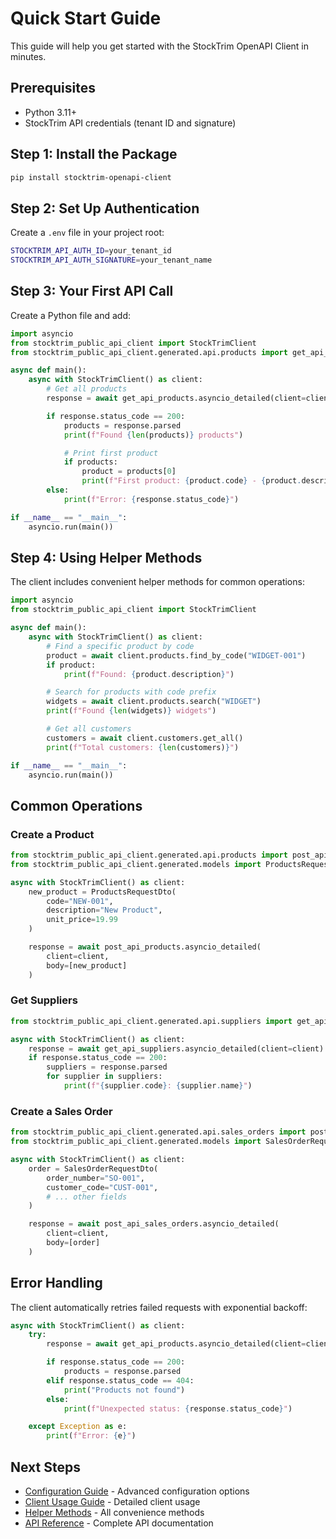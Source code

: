 # Quick Start Guide

This guide will help you get started with the StockTrim OpenAPI Client in minutes.

## Prerequisites

- Python 3.11+
- StockTrim API credentials (tenant ID and signature)

## Step 1: Install the Package

```bash
pip install stocktrim-openapi-client
```

## Step 2: Set Up Authentication

Create a `.env` file in your project root:

```bash
STOCKTRIM_API_AUTH_ID=your_tenant_id
STOCKTRIM_API_AUTH_SIGNATURE=your_tenant_name
```

## Step 3: Your First API Call

Create a Python file and add:

```python
import asyncio
from stocktrim_public_api_client import StockTrimClient
from stocktrim_public_api_client.generated.api.products import get_api_products

async def main():
    async with StockTrimClient() as client:
        # Get all products
        response = await get_api_products.asyncio_detailed(client=client)

        if response.status_code == 200:
            products = response.parsed
            print(f"Found {len(products)} products")

            # Print first product
            if products:
                product = products[0]
                print(f"First product: {product.code} - {product.description}")
        else:
            print(f"Error: {response.status_code}")

if __name__ == "__main__":
    asyncio.run(main())
```

## Step 4: Using Helper Methods

The client includes convenient helper methods for common operations:

```python
import asyncio
from stocktrim_public_api_client import StockTrimClient

async def main():
    async with StockTrimClient() as client:
        # Find a specific product by code
        product = await client.products.find_by_code("WIDGET-001")
        if product:
            print(f"Found: {product.description}")

        # Search for products with code prefix
        widgets = await client.products.search("WIDGET")
        print(f"Found {len(widgets)} widgets")

        # Get all customers
        customers = await client.customers.get_all()
        print(f"Total customers: {len(customers)}")

if __name__ == "__main__":
    asyncio.run(main())
```

## Common Operations

### Create a Product

```python
from stocktrim_public_api_client.generated.api.products import post_api_products
from stocktrim_public_api_client.generated.models import ProductsRequestDto

async with StockTrimClient() as client:
    new_product = ProductsRequestDto(
        code="NEW-001",
        description="New Product",
        unit_price=19.99
    )

    response = await post_api_products.asyncio_detailed(
        client=client,
        body=[new_product]
    )
```

### Get Suppliers

```python
from stocktrim_public_api_client.generated.api.suppliers import get_api_suppliers

async with StockTrimClient() as client:
    response = await get_api_suppliers.asyncio_detailed(client=client)
    if response.status_code == 200:
        suppliers = response.parsed
        for supplier in suppliers:
            print(f"{supplier.code}: {supplier.name}")
```

### Create a Sales Order

```python
from stocktrim_public_api_client.generated.api.sales_orders import post_api_sales_orders
from stocktrim_public_api_client.generated.models import SalesOrderRequestDto

async with StockTrimClient() as client:
    order = SalesOrderRequestDto(
        order_number="SO-001",
        customer_code="CUST-001",
        # ... other fields
    )

    response = await post_api_sales_orders.asyncio_detailed(
        client=client,
        body=[order]
    )
```

## Error Handling

The client automatically retries failed requests with exponential backoff:

```python
async with StockTrimClient() as client:
    try:
        response = await get_api_products.asyncio_detailed(client=client)

        if response.status_code == 200:
            products = response.parsed
        elif response.status_code == 404:
            print("Products not found")
        else:
            print(f"Unexpected status: {response.status_code}")

    except Exception as e:
        print(f"Error: {e}")
```

## Next Steps

- [Configuration Guide](configuration.md) - Advanced configuration options
- [Client Usage Guide](../user-guide/client-guide.md) - Detailed client usage
- [Helper Methods](../user-guide/helper-methods.md) - All convenience methods
- [API Reference](../api/client.md) - Complete API documentation

